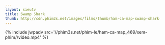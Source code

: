 ```yaml
---
layout: sieutv
title: Swamp Shark
thumb: http://cdn.phim3s.net/images/films/thumb/ham-ca-map-swamp-shark-2011-2011.jpg
---
```

{% include jwpadv src='//phim3s.net/phim-le/ham-ca-map_469/xem-phim//video.mp4' %}